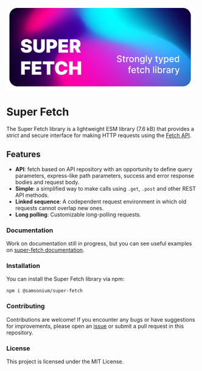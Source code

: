 ![Poster](docs/poster.png)

# Super Fetch
The Super Fetch library is a lightweight ESM library (7.6 kB) that provides a strict and secure interface for making
HTTP requests using the [Fetch API](https://developer.mozilla.org/en-US/docs/Web/API/Fetch_API).

## Features
- **API**: fetch based on API repository with an opportunity to define query parameters,
  express-like path parameters, success and error response bodies and request body.
- **Simple**: a simplified way to make calls using `.get`, `.post` and other REST API methods.
- **Linked sequence**: A codependent request environment in which old requests cannot overlap new ones.
- **Long polling**: Customizable long-polling requests.

### Documentation
Work on documentation still in progress, but you can see useful examples on
[super-fetch documentation](https://samsonium.github.io/super-fetch/).

### Installation
You can install the Super Fetch library via npm:
```shell
npm i @samsonium/super-fetch
```

### Contributing
Contributions are welcome! If you encounter any bugs or have suggestions for improvements, please open an
[issue](https://github.com/samsonium/super-fetch/issues) or submit a pull request in this repository.

### License
This project is licensed under the MIT License.

